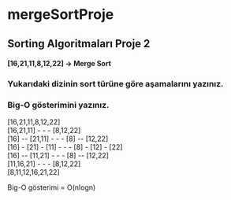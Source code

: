 # mergeSortProje
## Sorting Algoritmaları Proje 2

#### [16,21,11,8,12,22] -> Merge Sort

### Yukarıdaki dizinin sort türüne göre aşamalarını yazınız.
### Big-O gösterimini yazınız.

[16,21,11,8,12,22]  
[16,21,11] - - -  [8,12,22]  
[16] -- [21,11] - - -  [8] -- [12,22]  
[16] - [21] - [11] - - - [8] - [12] - [22]  
[16] -- [11,21] - - - [8] -- [12,22]  
[11,16,21] - - - [8,12,22]  
[8,11,12,16,21,22]  

Big-O gösterimi = O(nlogn)
